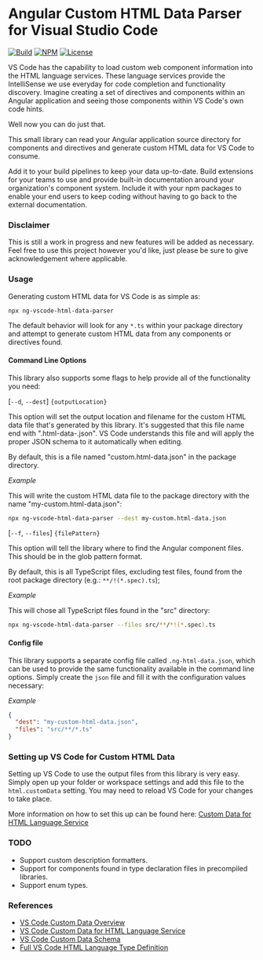 # Angular Custom HTML Data Parser for Visual Studio Code

[![Build](https://github.com/wthomas3/ng-vscode-html-data-parser/actions/workflows/node.js.yml/badge.svg?branch=main)](https://github.com/wthomas3/ng-vscode-html-data-parser/actions/workflows/node.js.yml)
[![NPM](https://badgen.net/npm/v/ng-vscode-html-data-parser?label=NPM)](https://www.npmjs.com/package/ng-vscode-html-data-parser)
[![License](https://badgen.net/github/license/wthomas3/ng-vscode-html-data-parser?label=License)](https://github.com/wthomas3/ng-vscode-html-data-parser/blob/main/LICENSE)

VS Code has the capability to load custom web component information into the HTML language services. These language services provide the IntelliSense we use everyday for code completion and functionality discovery. Imagine creating a set of directives and components within an Angular application and seeing those components within VS Code's own code hints.

Well now you can do just that.

This small library can read your Angular application source directory for components and directives and generate custom HTML data for VS Code to consume.

Add it to your build pipelines to keep your data up-to-date. Build extensions for your teams to use and provide built-in documentation around your organization's component system. Include it with your npm packages to enable your end users to keep coding without having to go back to the external documentation.

### Disclaimer

This is still a work in progress and new features will be added as necessary. Feel free to use this project however you'd like, just please be sure to give acknowledgement where applicable.

### Usage

Generating custom HTML data for VS Code is as simple as:

```bash
npx ng-vscode-html-data-parser
```

The default behavior will look for any `*.ts` within your package directory and attempt to generate custom HTML data from any components or directives found.

#### Command Line Options

This library also supports some flags to help provide all of the functionality you need:

[`--d`, `--dest`] `{outputLocation}`

This option will set the output location and filename for the custom HTML data file that's generated by this library. It's suggested that this file name end with ".html-data-.json". VS Code understands this file and will apply the proper JSON schema to it automatically when editing.

By default, this is a file named "custom.html-data.json" in the package directory.

_Example_

This will write the custom HTML data file to the package directory with the name "my-custom.html-data.json":

```bash
npx ng-vscode-html-data-parser --dest my-custom.html-data.json
```

[`--f`, `--files`] `{filePattern}`

This option will tell the library where to find the Angular component files. This should be in the glob pattern format.

By default, this is all TypeScript files, excluding test files, found from the root package directory (e.g.: `**/!(*.spec).ts`);

_Example_

This will chose all TypeScript files found in the "src" directory:

```bash
npx ng-vscode-html-data-parser --files src/**/*!(*.spec).ts
```

#### Config file

This library supports a separate config file called `.ng-html-data.json`, which can be used to provide the same functionality available in the command line options. Simply create the `json` file and fill it with the configuration values necessary:

_Example_

```json
{
  "dest": "my-custom-html-data.json",
  "files": "src/**/*.ts"
}
```

### Setting up VS Code for Custom HTML Data

Setting up VS Code to use the output files from this library is very easy. Simply open up your folder or workspace settings and add this file to the `html.customData` setting. You may need to reload VS Code for your changes to take place.

More information on how to set this up can be found here:
[Custom Data for HTML Language Service](https://github.com/microsoft/vscode-html-languageservice/blob/main/docs/customData.md)

### TODO

* Support custom description formatters.
* Support for components found in type declaration files in precompiled libraries.
* Support enum types.

### References

* [VS Code Custom Data Overview](https://github.com/microsoft/vscode-custom-data)
* [VS Code Custom Data for HTML Language Service](https://github.com/microsoft/vscode-html-languageservice/blob/main/docs/customData.md)
* [VS Code Custom Data Schema](https://github.com/microsoft/vscode-html-languageservice/blob/main/docs/customData.schema.json)
* [Full VS Code HTML Language Type Definition](https://github.com/microsoft/vscode-html-languageservice/blob/main/src/htmlLanguageTypes.ts)
